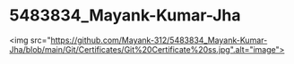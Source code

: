 # 5483834_Mayank-Kumar-Jha
<img src="https://github.com/Mayank-312/5483834_Mayank-Kumar-Jha/blob/main/Git/Certificates/Git%20Certificate%20ss.jpg".alt="image">